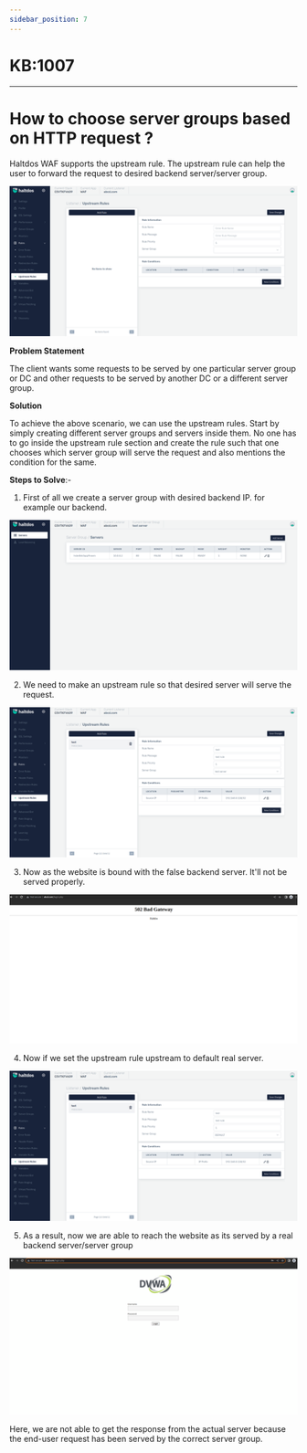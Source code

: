 ```yaml
---
sidebar_position: 7
---
```


# KB:1007
----------

# How to choose server groups based on HTTP request ?

Haltdos WAF supports the upstream rule. The upstream rule can help the user to forward the request to desired backend server/server group. 

![kb-1007](/img/waf/kb/v2/upstream_kb_1007_0.png)

**Problem Statement**

The client wants some requests to be served by one particular server group or DC and other requests to be served by another DC or a different server group.

**Solution**

To achieve the above scenario, we can use the upstream rules. Start by simply creating different server groups and servers inside them. No one has to go inside the upstream rule section and create the rule such that one chooses which server group will serve the request and also mentions the condition for the same.

**Steps to Solve**:-

1. First of all we create a server group with desired backend IP. for example our backend.

![kb-1007](/img/waf/kb/v2/servers_kb_1007_1.png)

2. We need to make an upstream rule so that desired server will serve the request.

![kb-1007](/img/waf/kb/v2/upstream_kb_1007_2.png)

3. Now as the website is bound with the false backend server. It'll not be served properly.

![kb-1007](/img/waf/kb/v2/bad_gateway_kb_1007_3.png)

4. Now if we set the upstream rule upstream to default real server.

![kb-1007](/img/waf/kb/v2/upstream_kb_1007_4.png)

5. As a result, now we are able to reach the website as its served by a real backend server/server group

![kb-1007](/img/waf/kb/v2/login_page_kb_1007_5.png)

Here, we are not able to get the response from the actual server because the end-user request has been served by the correct server group.